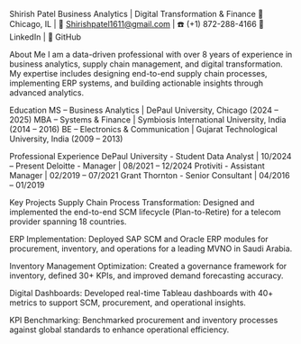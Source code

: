 Shirish Patel
Business Analytics | Digital Transformation & Finance
📍 Chicago, IL | 📧 Shirishpatel1611@gmail.com | ☎️ (+1) 872-288-4166
🔗 LinkedIn | 🔗 GitHub

About Me
I am a data-driven professional with over 8 years of experience in business analytics, supply chain management, and digital transformation. My expertise includes designing end-to-end supply chain processes, implementing ERP systems, and building actionable insights through advanced analytics.

Education
MS – Business Analytics | DePaul University, Chicago (2024 – 2025)
MBA – Systems & Finance | Symbiosis International University, India (2014 – 2016)
BE – Electronics & Communication | Gujarat Technological University, India (2009 – 2013)

Professional Experience
DePaul University - Student Data Analyst | 10/2024 – Present
Deloitte - Manager | 08/2021 – 12/2024
Protiviti - Assistant Manager | 02/2019 – 07/2021
Grant Thornton - Senior Consultant | 04/2016 – 01/2019

Key Projects
Supply Chain Process Transformation:
Designed and implemented the end-to-end SCM lifecycle (Plan-to-Retire) for a telecom provider spanning 18 countries.

ERP Implementation:
Deployed SAP SCM and Oracle ERP modules for procurement, inventory, and operations for a leading MVNO in Saudi Arabia.

Inventory Management Optimization:
Created a governance framework for inventory, defined 30+ KPIs, and improved demand forecasting accuracy.

Digital Dashboards:
Developed real-time Tableau dashboards with 40+ metrics to support SCM, procurement, and operational insights.

KPI Benchmarking:
Benchmarked procurement and inventory processes against global standards to enhance operational efficiency.
